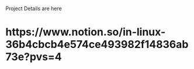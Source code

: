
Project Details are here </br>
<H1>https://www.notion.so/in-linux-36b4cbcb4e574ce493982f14836ab73e?pvs=4</H1>

